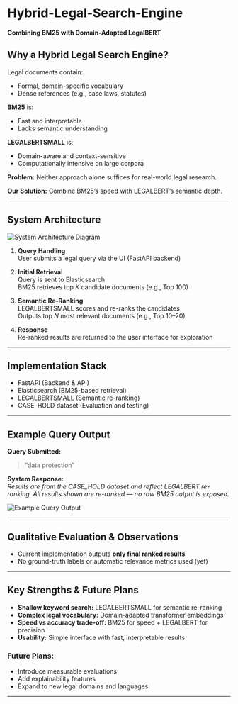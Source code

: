 # Hybrid-Legal-Search-Engine
**Combining BM25 with Domain-Adapted LegalBERT**

## Why a Hybrid Legal Search Engine?

Legal documents contain:  
- Formal, domain-specific vocabulary  
- Dense references (e.g., case laws, statutes)  

**BM25** is:  
- Fast and interpretable  
- Lacks semantic understanding  

**LEGALBERTSMALL** is:  
- Domain-aware and context-sensitive  
- Computationally intensive on large corpora  

**Problem:** Neither approach alone suffices for real-world legal research.  

**Our Solution:** Combine BM25’s speed with LEGALBERT’s semantic depth.  

---

## System Architecture

![System Architecture Diagram](images/system_architecture.png)

1. **Query Handling**  
   User submits a legal query via the UI (FastAPI backend)  

2. **Initial Retrieval**  
   Query is sent to Elasticsearch  
   BM25 retrieves top *K* candidate documents (e.g., Top 100)  

3. **Semantic Re-Ranking**  
   LEGALBERTSMALL scores and re-ranks the candidates  
   Outputs top *N* most relevant documents (e.g., Top 10–20)  

4. **Response**  
   Re-ranked results are returned to the user interface for exploration  

---

## Implementation Stack

- FastAPI (Backend & API)
- Elasticsearch (BM25-based retrieval)
- LEGALBERTSMALL (Semantic re-ranking)
- CASE_HOLD dataset (Evaluation and testing)

---

## Example Query Output

**Query Submitted:**  
> “data protection”

**System Response:**  
*Results are from the CASE_HOLD dataset and reflect LEGALBERT re-ranking. All results shown are re-ranked — no raw BM25 output is exposed.*

![Example Query Output](images/example_query_output.png)

---

## Qualitative Evaluation & Observations

- Current implementation outputs **only final ranked results**  
- No ground-truth labels or automatic relevance metrics used (yet)  

---

## Key Strengths & Future Plans

- **Shallow keyword search:** LEGALBERTSMALL for semantic re-ranking  
- **Complex legal vocabulary:** Domain-adapted transformer embeddings  
- **Speed vs accuracy trade-off:** BM25 for speed + LEGALBERT for precision  
- **Usability:** Simple interface with fast, interpretable results  

### Future Plans:
- Introduce measurable evaluations  
- Add explainability features  
- Expand to new legal domains and languages  

---
